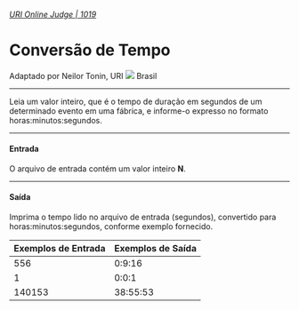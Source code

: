 ###### [URI Online Judge | 1019][1]
# Conversão de Tempo
Adaptado por Neilor Tonin, URI ![][2] Brasil
***
Leia um valor inteiro, que é o tempo de duração em segundos de um determinado evento em uma fábrica, e informe-o expresso no formato horas:minutos:segundos.
***
#### Entrada
O arquivo de entrada contém um valor inteiro **N**.
***
#### Saída
Imprima o tempo lido no arquivo de entrada (segundos), convertido para horas:minutos:segundos, conforme exemplo fornecido.

| Exemplos de Entrada                     | Exemplos de Saída   |
| :-                                      | :-                  |
| 556                                     | 0:9:16              |
| 1                                       | 0:0:1               |
| 140153                                  | 38:55:53            |


[1]: https://www.urionlinejudge.com.br/judge/pt/problems/view/1019
[2]: https://resources.urionlinejudge.com.br/gallery/images/flags/br.gif